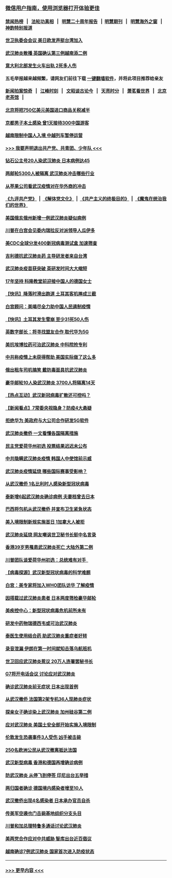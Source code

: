 ### [微信用户指南，使用浏览器打开体验更佳](https://github.com/gfw-breaker/banned-news1/blob/master/indexes/wechat-guide.md?t=0)
#### [禁闻热榜](热点新闻.md?t=0)  &nbsp;&nbsp;|&nbsp;&nbsp; [法轮功真相](https://github.com/gfw-breaker/truth/blob/master/README.md?t=0) &nbsp;&nbsp;|&nbsp;&nbsp; [明慧二十周年报告](https://github.com/gfw-breaker/mh-reports/blob/master/README.md?t=0) &nbsp;&nbsp;|&nbsp;&nbsp;[明慧期刊](https://github.com/gfw-breaker/mh-qikan) &nbsp;&nbsp;|&nbsp;&nbsp; [明慧海外之窗](https://github.com/gfw-breaker/mh-news/blob/master/README.md?t=0) &nbsp;&nbsp;|&nbsp;&nbsp; [神韵特别报道](https://github.com/gfw-breaker/mh-news/blob/master/shenyun.md?t=0)
#### [世卫执委会会议 美日欧发声挺台湾加入](../pages/nsc418/n11849433.md?t=02070133) 
#### [武汉肺炎散播 英国确认第三例越南添二例](../pages/nsc418/n11849439.md?t=02070133) 
#### [意大利北部发生火车出轨 2死多人伤](../pages/nsc418/n11848999.md?t=02070133) 
#### 五毛举报越来越频繁，请网友们前往下载 [一键翻墙软件](https://github.com/gfw-breaker/ssr-accounts)，并将此项目推荐给亲友
#### [新闻拍案惊奇](https://github.com/gfw-breaker/banned-news1/blob/master/pages/link4.md) &nbsp;&nbsp;|&nbsp;&nbsp; [江峰时刻](https://github.com/gfw-breaker/banned-news1/blob/master/pages/link4.md) &nbsp;&nbsp;|&nbsp;&nbsp; [文昭谈古论今](https://github.com/gfw-breaker/banned-news1/blob/master/pages/link4.md) &nbsp;&nbsp;|&nbsp;&nbsp; [天亮时分](https://github.com/gfw-breaker/banned-news1/blob/master/pages/link4.md) &nbsp;&nbsp;|&nbsp;&nbsp; [萧茗看世界](https://github.com/gfw-breaker/banned-news1/blob/master/pages/link4.md) &nbsp;&nbsp;|&nbsp;&nbsp; [北京老茶馆](https://github.com/gfw-breaker/banned-news1/blob/master/pages/link4.md) &nbsp;&nbsp;|&nbsp;&nbsp; 
#### [北京将把750亿美元美国进口商品关税减半](../pages/nsc418/n11848896.md?t=02070133) 
#### [京都男子本土感染 曾1天接待300中国游客](../pages/nsc418/n11848641.md?t=02070133) 
#### [越南限制中国人入境 中越列车暂停运营](../pages/nsc418/n11847844.md?t=02070133) 
#### [>>> 我要声明退出共产党、共青团、少年队 <<<](https://github.com/begood0513/goodnews/blob/master/quit/letter.md) 
#### [钻石公主号20人染武汉肺炎 日本病例达45](../pages/nsc418/n11847823.md?t=02070133) 
#### [两邮轮5300人被隔离 武汉肺炎冲击哪些行业](../pages/nsc418/n11847456.md?t=02070133) 
#### [从苹果公司看武汉疫情对在华外商的冲击](../pages/nsc418/n11847586.md?t=02070133) 
#### [《九评共产党》](https://github.com/begood0513/9ping.md/blob/master/README.md) &nbsp;|&nbsp; [《解体党文化》](../../../../jtdwh.md/blob/master/README.md)  &nbsp;|&nbsp; [《共产主义的终极目的》](../../../../gczydzjmd.md/blob/master/README.md) &nbsp;|&nbsp; [《魔鬼在统治我们的世界》](../../../../mgztzwmdsj.md/blob/master/README.md) 
#### [美国俄亥俄州新增一例武汉肺炎疑似病例](../pages/nsc418/n11847714.md?t=02070133) 
#### [川普在白宫会见委内瑞拉反对派领导人瓜伊多](../pages/nsc418/n11847391.md?t=02070133) 
#### [美CDC全球分发400新冠病毒测试盒 加速筛查](../pages/nsc418/n11847260.md?t=02070133) 
#### [吉利德抗武汉肺炎药 主导研发者来自台湾](../pages/nsc418/n11847064.md?t=02070133) 
#### [武汉肺炎疫苗获突破 英研发时间大大缩短](../pages/nsc418/n11846915.md?t=02070133) 
#### [17年坚持 科隆教堂前迎接中国人的德国女士](../pages/nsc418/n11846781.md?t=02070133) 
#### [【快讯】降落时滑出跑道 土耳其客机摔成三截](../pages/nsc418/n11847021.md?t=02070133) 
#### [白宫顾问：美竭尽全力助中国人民遏制疫情](../pages/nsc418/n11846756.md?t=02070133) 
#### [【快讯】土耳其发生雪崩 至少31死50人伤](../pages/nsc418/n11846680.md?t=02070133) 
#### [英数字部长：将寻找盟友合作 取代华为5G](../pages/nsc418/n11846485.md?t=02070133) 
#### [美抗埃博拉药可治武汉肺炎 中科院抢专利](../pages/nsc418/n11846409.md?t=02070133) 
#### [中共称疫情上未获得帮助 美国实际做了这么多](../pages/nsc418/n11846008.md?t=02070133) 
#### [俄出租车司机搞笑 戴防毒面具抗武汉肺炎](../pages/nsc418/n11845703.md?t=02070133) 
#### [豪华邮轮10人染武汉肺炎 3700人将隔离14天](../pages/nsc418/n11845543.md?t=02070133) 
#### [【热点互动】武汉新冠病毒扩散还可控吗？](../pages/nsc418/n11844750.md?t=02070133) 
#### [【新闻看点】7常委央视隐身？防疫4大悬疑](../pages/nsc418/n11844611.md?t=02070133) 
#### [拒绝华为 美政府与大公司合作研发5G软件](../pages/nsc418/n11844625.md?t=02070133) 
#### [武汉肺炎撤侨 一文看懂各国隔离措施](../pages/nsc418/n11844216.md?t=02070133) 
#### [民主党爱荷华州初选 投票结果迟迟未公布](../pages/nsc418/n11844207.md?t=02070133) 
#### [中共隐瞒武汉肺炎疫情 韩国人中使馆前示威](../pages/nsc418/n11844084.md?t=02070133) 
#### [武汉肺炎疫情延烧 哪些国际赛事受影响？](../pages/nsc418/n11843958.md?t=02070133) 
#### [从武汉撤侨 1名比利时人感染新型冠状病毒](../pages/nsc418/n11843977.md?t=02070133) 
#### [泰新增6起武汉肺炎确诊病例 夫妻档曾去日本](../pages/nsc418/n11843900.md?t=02070133) 
#### [巴西将包机从武汉撤侨 并宣布卫生紧急状态](../pages/nsc418/n11843418.md?t=02070133) 
#### [美入境限制新规实施首日 1加拿大人被拒](../pages/nsc418/n11843058.md?t=02070133) 
#### [武汉肺炎延烧 网友嘲讽世卫秘书长挺中名言录](../pages/nsc418/n11843056.md?t=02070133) 
#### [香港39岁男罹患武汉肺炎死亡 大陆外第二例](../pages/nsc418/n11843026.md?t=02070133) 
#### [川普团队谈爱荷华州初选：总统难有对手  ](../pages/nsc418/n11842867.md?t=02070133) 
#### [【病毒探源】武汉新型冠状病毒的科学难题](../pages/nsc418/n11842176.md?t=02070133) 
#### [白宫：美专家将加入WHO团队访华 了解疫情](../pages/nsc418/n11842198.md?t=02070133) 
#### [因搭载过武汉肺炎患者 日本两度筛检豪华邮轮](../pages/nsc418/n11842447.md?t=02070133) 
#### [美疾控中心：新型冠状病毒危机前所未有](../pages/nsc418/n11842406.md?t=02070133) 
#### [研发中药物瑞德西韦或可治武汉肺炎](../pages/nsc418/n11842100.md?t=02070133) 
#### [泰医生使用结合药 助武汉肺炎重症者好转](../pages/nsc418/n11842096.md?t=02070133) 
#### [录音泄漏 伊朗在第一时间就知击落乌航班机](../pages/nsc418/n11842002.md?t=02070133) 
#### [世卫回应武汉肺炎惹议 20万人连署罢秘书长](../pages/nsc418/n11841664.md?t=02070133) 
#### [G7将开电话会议 讨论应对武汉肺炎](../pages/nsc418/n11841658.md?t=02070133) 
#### [确诊武汉肺炎前无症状 日本出现首例](../pages/nsc418/n11841567.md?t=02070133) 
#### [从武汉撤侨 法国第2架专机36人现肺炎症状](../pages/nsc418/n11841382.md?t=02070133) 
#### [探亲女子确诊染上武汉肺炎 加州硅谷第二例](../pages/nsc418/n11839784.md?t=02070133) 
#### [应对武汉肺炎 美国土安全部开始实施入境限制](../pages/nsc418/n11839729.md?t=02070133) 
#### [伦敦发生恐袭事件3人受伤 凶手被击毙](../pages/nsc418/n11839442.md?t=02070133) 
#### [250名欧洲公民从武汉撤离抵达法国](../pages/nsc418/n11839438.md?t=02070133) 
#### [武汉新型病毒 香港和德国再增确诊病例](../pages/nsc418/n11839381.md?t=02070133) 
#### [防武汉肺炎 从停飞到停签 印尼出台五举措](../pages/nsc418/n11839282.md?t=02070133) 
#### [两归国者确诊 德国境内感染者增至10人](../pages/nsc418/n11839164.md?t=02070133) 
#### [武汉撤侨出现4名感染者 日本承办官员自杀](../pages/nsc418/n11839044.md?t=02070133) 
#### [传美军空袭也门击毙基地组织分支头目](../pages/nsc418/n11839210.md?t=02070133) 
#### [川普和加总理特鲁多通话讨论武汉肺炎](../pages/nsc418/n11839128.md?t=02070133) 
#### [美两党合作应对中共威胁 智库出台近百倡议](../pages/nsc418/n11838437.md?t=02070133) 
#### [越南确诊7例武汉肺炎 国家首次进入防疫状态](../pages/nsc418/n11838860.md?t=02070133) 

----
#### [ >>> 更早内容 <<< ](../indexes/nsc418-earlier.md)
